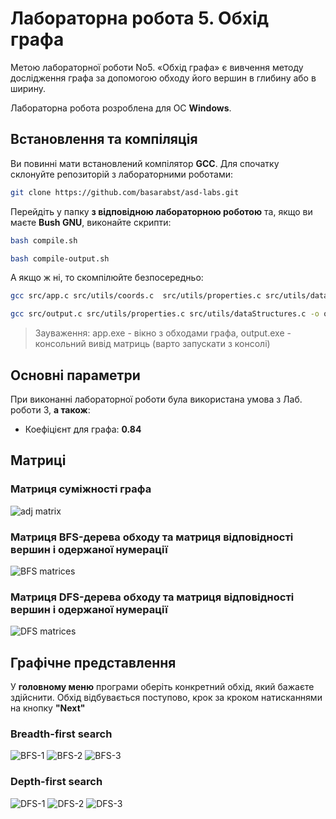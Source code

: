 # Лабораторна робота 5. Обхід графа

Метою лабораторної роботи No5. «Обхід графа» є вивчення методу
дослідження графа за допомогою обходу його вершин в глибину або в ширину.

Лабораторна робота розроблена для ОС **Windows**.

## Встановлення та компіляція
Ви повинні мати встановлений компілятор **GCC**. Для спочатку склонуйте репозиторій з лабораторними роботами:

```bash
git clone https://github.com/basarabst/asd-labs.git
```

Перейдіть у папку **з відповідною лабораторною роботою** та, якщо ви маєте **Bush GNU**, виконайте скрипти:

```bash
bash compile.sh
```

```bash
bash compile-output.sh
```

А якщо ж ні, то скомпілюйте безпосередньо:

```bash
gcc src/app.c src/utils/coords.c  src/utils/properties.c src/utils/dataStructures.c src/drawing/graphs.c src/drawing/edges.c -mwindows -o app.exe
```

```bash
gcc src/output.c src/utils/properties.c src/utils/dataStructures.c -o output.exe
```

>Зауваження: app.exe - вікно з обходами графа, output.exe - консольний вивід матриць (варто запускати з консолі)

## Основні параметри

При виконанні лабораторної роботи була використана умова з Лаб. роботи 3, **а також**:

- Коефіцієнт для графа: **0.84**

## Матриці

### Матриця суміжності графа
![adj matrix](https://i.imgur.com/x4yAvfK.png)

### Матриця BFS-дерева обходу та матриця відповідності вершин і одержаної нумерації
![BFS matrices](https://i.imgur.com/djb5sa0.png)

### Матриця DFS-дерева обходу та матриця відповідності вершин і одержаної нумерації
![DFS matrices](https://i.imgur.com/UM0Fr1w.png)

## Графічне представлення
У **головному меню** програми оберіть конкретний обхід, який бажаєте здійснити.
Обхід відбувається поступово, крок за кроком натисканнями на кнопку **"Next"**

### Breadth-first search
![BFS-1](https://i.imgur.com/aq7x172.png)
![BFS-2](https://i.imgur.com/CfXspuk.png)
![BFS-3](https://i.imgur.com/Hcuncr6.png)

### Depth-first search
![DFS-1](https://i.imgur.com/d4YroCA.png)
![DFS-2](https://i.imgur.com/u2vxVc4.png)
![DFS-3](https://i.imgur.com/Ua7fKTa.png)
